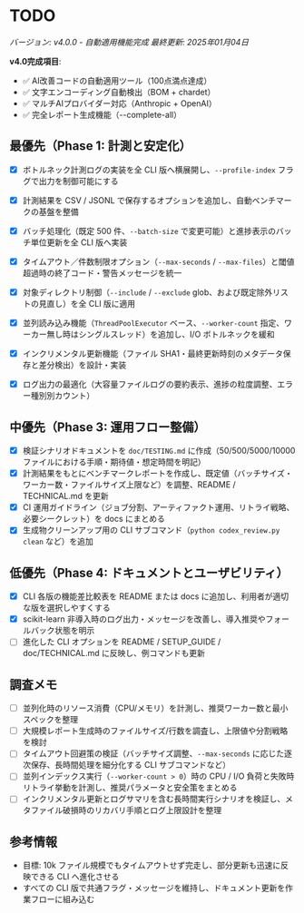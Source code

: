 # TODO

*バージョン: v4.0.0 - 自動適用機能完成*
*最終更新: 2025年01月04日*

**v4.0完成項目**:
- ✅ AI改善コードの自動適用ツール（100点満点達成）
- ✅ 文字エンコーディング自動検出（BOM + chardet）
- ✅ マルチAIプロバイダー対応（Anthropic + OpenAI）
- ✅ 完全レポート生成機能（--complete-all）

## 最優先（Phase 1: 計測と安定化）
- [x] ボトルネック計測ログの実装を全 CLI 版へ横展開し、`--profile-index` フラグで出力を制御可能にする
- [x] 計測結果を CSV / JSONL で保存するオプションを追加し、自動ベンチマークの基盤を整備
- [x] バッチ処理化（既定 500 件、`--batch-size` で変更可能）と進捗表示のバッチ単位更新を全 CLI 版へ実装
- [x] タイムアウト／件数制限オプション（`--max-seconds` / `--max-files`）と閾値超過時の終了コード・警告メッセージを統一

- [x] 対象ディレクトリ制御（`--include` / `--exclude` glob、および既定除外リストの見直し）を全 CLI 版に適用
- [x] 並列読み込み機能（`ThreadPoolExecutor` ベース、`--worker-count` 指定、ワーカー無し時はシングルスレッド）を追加し、I/O ボトルネックを緩和
- [x] インクリメンタル更新機能（ファイル SHA1・最終更新時刻のメタデータ保存と差分検出）を設計・実装
- [x] ログ出力の最適化（大容量ファイルログの要約表示、進捗の粒度調整、エラー種別別カウント）

## 中優先（Phase 3: 運用フロー整備）
- [x] 検証シナリオドキュメントを `doc/TESTING.md` に作成（50/500/5000/10000 ファイルにおける手順・期待値・想定時間を明記）
- [x] 計測結果をもとにベンチマークレポートを作成し、既定値（バッチサイズ・ワーカー数・ファイルサイズ上限など）を調整、README / TECHNICAL.md を更新
- [x] CI 運用ガイドライン（ジョブ分割、アーティファクト運用、リトライ戦略、必要シークレット）を docs にまとめる
- [x] 生成物クリーンアップ用の CLI サブコマンド（`python codex_review.py clean` など）を追加

## 低優先（Phase 4: ドキュメントとユーザビリティ）
- [x] CLI 各版の機能差比較表を README または docs に追加し、利用者が適切な版を選択しやすくする
- [x] scikit-learn 非導入時のログ出力・メッセージを改善し、導入推奨やフォールバック状態を明示
- [ ] 進化した CLI オプションを README / SETUP_GUIDE / doc/TECHNICAL.md に反映し、例コマンドも更新

## 調査メモ
- [ ] 並列化時のリソース消費（CPU/メモリ）を計測し、推奨ワーカー数と最小スペックを整理
- [ ] 大規模レポート生成時のファイルサイズ/行数を調査し、上限値や分割戦略を検討
- [ ] タイムアウト回避策の検証（バッチサイズ調整、`--max-seconds` に応じた逐次保存、長時間処理を細分化する CLI サブコマンドなど）
- [ ] 並列インデックス実行（`--worker-count > 0`）時の CPU / I/O 負荷と失敗時リトライ挙動を計測し、推奨パラメータと安全策をまとめる
- [ ] インクリメンタル更新とログサマリを含む長時間実行シナリオを検証し、メタファイル破損時のリカバリ手順とログ上限設計を整理

## 参考情報
- 目標: 10k ファイル規模でもタイムアウトせず完走し、部分更新も迅速に反映できる CLI へ進化させる
- すべての CLI 版で共通フラグ・メッセージを維持し、ドキュメント更新を作業フローに組み込む
